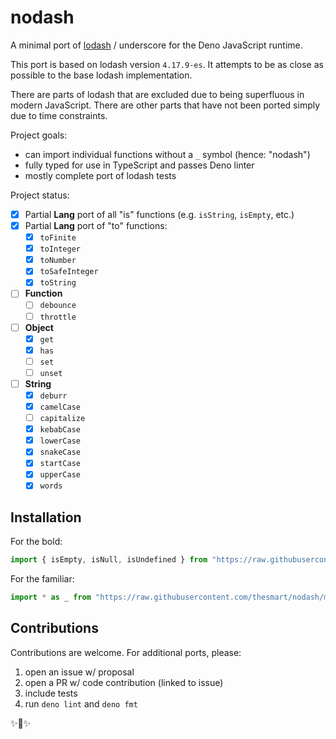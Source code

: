 # nodash
A minimal port of [lodash](https://lodash.com/) / underscore for the Deno JavaScript runtime.

This port is based on lodash version `4.17.9-es`. It attempts to be as close as possible to the base lodash 
implementation. 

There are parts of lodash that are excluded due to being superfluous in modern JavaScript.
 There are other parts that have not been ported simply due to time constraints.

Project goals:
 * can import individual functions without a `_` symbol (hence: "nodash")
 * fully typed for use in TypeScript and passes Deno linter
 * mostly complete port of lodash tests

Project status:
 - [x] Partial **Lang** port of all "is" functions (e.g. `isString`, `isEmpty`, etc.)
 - [x] Partial **Lang** port of "to" functions:
   - [x] `toFinite`
   - [x] `toInteger`
   - [x] `toNumber`
   - [x] `toSafeInteger`
   - [x] `toString`
 - [ ] **Function**
   - [ ] `debounce`
   - [ ] `throttle`
 - [ ] **Object**
   - [x] `get`
   - [x] `has`
   - [ ] `set`
   - [ ] `unset`
 - [ ] **String**
   - [x] `deburr`
   - [x] `camelCase`
   - [ ] `capitalize`
   - [x] `kebabCase`
   - [x] `lowerCase`
   - [x] `snakeCase`
   - [x] `startCase`
   - [x] `upperCase`
   - [x] `words`

## Installation

For the bold:
```js
import { isEmpty, isNull, isUndefined } from "https://raw.githubusercontent.com/thesmart/nodash/main/mod.ts"
```

For the familiar:
```js
import * as _ from "https://raw.githubusercontent.com/thesmart/nodash/main/mod.ts"
```

## Contributions

Contributions are welcome. For additional ports, please:

 1. open an issue w/ proposal
 1. open a PR w/ code contribution (linked to issue)
 1. include tests
 1. run `deno lint` and `deno fmt`

✨💎✨
